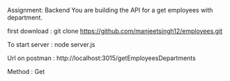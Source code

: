 Assignment: Backend
You are building the API for a get employees with department.

first download : git clone https://github.com/manjeetsingh12/employees.git

To start server : node server.js

Url on postman : http://localhost:3015/getEmployeesDepartments

Method : Get
